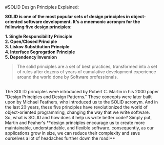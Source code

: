 #SOLID Design Principles Explained:

**SOLID is one of the most popular sets of design principles in object-oriented software development. It's a mnemonic acronym for the following five design principles:**

**1. Single Responsibility Principle <br>
2. Open/Closed Principle <br>
3. Liskov Substitution Principle <br>
4. Interface Segregation Principle <br>
5. Dependency Inversion <br>**

>The solid principles are a set of best practices, transformed into a set of rules after dozens of years of cumulative development experience around the world done by Software professionals.
<br>
The SOLID principles were introduced by Robert C. Martin in his 2000 paper "Design Principles and Design Patterns." These concepts were later built upon by Michael Feathers, who introduced us to the SOLID acronym. And in the last 20 years, these five principles have revolutionized the world of object-oriented programming, changing the way that we write software.
<br>
So, what is SOLID and how does it help us write better code? Simply put, Martin and Feaher's **design principles encourage us to create more maintainable, understandable, and flexible software. consequently, as our applications grow in size, we can reduce their complexity and save ourselves a lot of headaches further down the road!**
